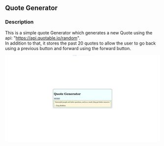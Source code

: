 ## Quote Generator

### Description

This is a simple quote Generator which generates a new Quote using the api: "https://api.quotable.io/random".  
In addition to that, it stores the past 20 quotes to allow the user to go back using a previous button and forward using the forward button.

![alt text](/assets/image.png)